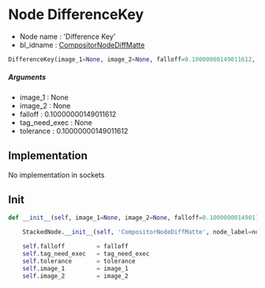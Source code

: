# Node DifferenceKey

- Node name : 'Difference Key'
- bl_idname : [CompositorNodeDiffMatte](https://docs.blender.org/api/current/bpy.types.CompositorNodeDiffMatte.html)


``` python
DifferenceKey(image_1=None, image_2=None, falloff=0.10000000149011612, tag_need_exec=None, tolerance=0.10000000149011612, node_label=None, node_color=None)
```
##### Arguments

- image_1 : None
- image_2 : None
- falloff : 0.10000000149011612
- tag_need_exec : None
- tolerance : 0.10000000149011612

## Implementation

No implementation in sockets

## Init

``` python
def __init__(self, image_1=None, image_2=None, falloff=0.10000000149011612, tag_need_exec=None, tolerance=0.10000000149011612, node_label=None, node_color=None):

    StackedNode.__init__(self, 'CompositorNodeDiffMatte', node_label=node_label, node_color=node_color)

    self.falloff         = falloff
    self.tag_need_exec   = tag_need_exec
    self.tolerance       = tolerance
    self.image_1         = image_1
    self.image_2         = image_2
```
